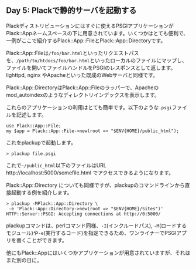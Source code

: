 ## Day 5: Plackで静的サーバを起動する

Plackディストリビューションにはすぐに使えるPSGIアプリケーションがPlack::Appネームスペースの下に用意されています。いくつかはとても便利で、一例がここで紹介するPlack::App::FileとPlack::App::Directoryです。

Plack::App::Fileは`/foo/bar.html`といったリクエストパスを、`/path/to/htdocs/foo/bar.html`といったローカルのファイルにマップし、ファイルを開いてファイルハンドルをPSGIのレスポンスとして返します。lighttpd, nginx やApacheといった既成のWebサーバと同様です。

Plack::App::DirectoryはPlack::App::Fileのラッパーで、Apacheのmod_autoindexのようなディレクトリインデックスを表示します。

これらのアプリケーションの利用はとても簡単です。以下のような`.psgi`ファイルを記述します。

    use Plack::App::File;
    my $app = Plack::App::File->new(root => "$ENV{HOME}/public_html");

これをplackupで起動します。

    > plackup file.psgi

これで`~/public_html`以下のファイルはURL http://localhost:5000/somefile.html でアクセスできるようになります。

Plack::App::Directory についても同様ですが、plackupのコマンドラインから直接起動する例を紹介します。

    > plackup -MPlack::App::Directory \
     -e 'Plack::App::Directory->new(root => "$ENV{HOME}/Sites")'
    HTTP::Server::PSGI: Accepting connections at http://0:5000/

plackupコマンドは、perlコマンド同様、`-I`(インクルードパス), `-M`(ロードするモジュール)や`-e`(実行するコード)を指定できるため、ワンライナーでPSGIアプリを書くことができます。

他にもPlack::Appにはいくつかアプリケーションが用意されていますが、それはまた別の日に。
